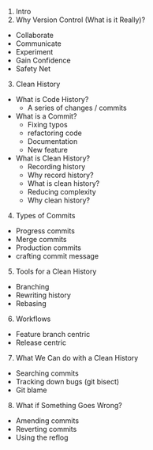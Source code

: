 1. Intro
2. Why Version Control (What is it Really)?
  * Collaborate
  * Communicate
  * Experiment
  * Gain Confidence
  * Safety Net
3. Clean History
  * What is Code History?
    * A series of changes / commits
  * What is a Commit?
    * Fixing typos
    * refactoring code
    * Documentation
    * New feature
  * What is Clean History?
    * Recording history
    * Why record history?
    * What is clean history?
    * Reducing complexity
    * Why clean history?
4. Types of Commits
  * Progress commits
  * Merge commits
  * Production commits
  * crafting commit message
5. Tools for a Clean History
  * Branching
  * Rewriting history
  * Rebasing
6. Workflows
  * Feature branch centric
  * Release centric
7. What We Can do with a Clean History
  * Searching commits
  * Tracking down bugs (git bisect)
  * Git blame
8. What if Something Goes Wrong?
  * Amending commits
  * Reverting commits
  * Using the reflog
